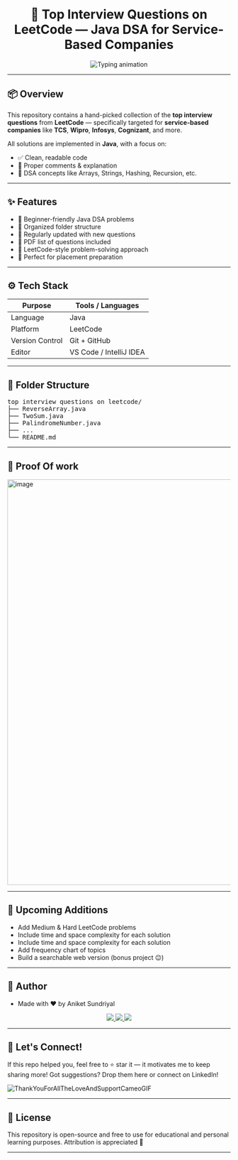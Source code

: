<h1 align="center">🧠 Top Interview Questions on LeetCode — Java DSA for Service-Based Companies</h1>

<p align="center">
  <img src="https://readme-typing-svg.demolab.com?font=Fira+Code&duration=3000&pause=1000&color=00F7FF&center=true&vCenter=true&width=435&lines=Master+DSA+for+Placements;Coding+Solutions;Built+by+Aniket+Sundriyal" alt="Typing animation" />
</p>

---

## 📦 Overview

This repository contains a hand-picked collection of the **top interview questions** from **LeetCode** — specifically targeted for **service-based companies** like **TCS**, **Wipro**, **Infosys**, **Cognizant**, and more.

All solutions are implemented in **Java**, with a focus on:

- ✅ Clean, readable code  
- 📝 Proper comments & explanation  
- 🧠 DSA concepts like Arrays, Strings, Hashing, Recursion, etc.

---

## ✨ Features

- 🚀 Beginner-friendly Java DSA problems
- 📂 Organized folder structure
- 🔁 Regularly updated with new questions
- 📘 PDF list of questions included
- 🧩 LeetCode-style problem-solving approach
- 💼 Perfect for placement preparation

---

## ⚙️ Tech Stack

| Purpose         | Tools / Languages        |
|-----------------|---------------------------|
| Language        | Java                      |
| Platform        | LeetCode                  |
| Version Control | Git + GitHub              |
| Editor          | VS Code / IntelliJ IDEA   |

---

## 📁 Folder Structure

<pre>
top interview questions on leetcode/
├── ReverseArray.java
├── TwoSum.java
├── PalindromeNumber.java
├── ...
└── README.md
</pre>

---

## 🚀 Proof Of work

<img width="1899" height="914" alt="image" src="https://github.com/user-attachments/assets/2332a587-7b8a-47b7-bc1a-a9cb7c9c0559" />

---
## 🚀 Upcoming Additions
- Add Medium & Hard LeetCode problems
- Include time and space complexity for each solution
- Include time and space complexity for each solution
- Add frequency chart of topics
- Build a searchable web version (bonus project 😉)

---
## 🙌 Author

- Made with ❤️ by Aniket Sundriyal

<p align="center"> <a href="https://github.com/GxAniket"> <img src="https://img.shields.io/badge/GitHub-100000?style=for-the-badge&logo=github&logoColor=white" /> </a> <a href="mailto:sundriyalaniket@gmail.com"> <img src="https://img.shields.io/badge/Gmail-D14836?style=for-the-badge&logo=gmail&logoColor=white" /> </a> <a href="https://www.linkedin.com/in/aniket-sundriyal"> <img src="https://img.shields.io/badge/LinkedIn-0077B5?style=for-the-badge&logo=linkedin&logoColor=white" /> </a> </p>

---
## 💬 Let's Connect!

If this repo helped you, feel free to ⭐ star it — it motivates me to keep sharing more!
Got suggestions? Drop them here or connect on LinkedIn!

![ThankYouForAllTheLoveAndSupportCameoGIF](https://github.com/user-attachments/assets/f512d6d9-3bf8-4f37-9040-87010cbb3506)



---

## 🧾 License
This repository is open-source and free to use for educational and personal learning purposes.
Attribution is appreciated 💙

---

